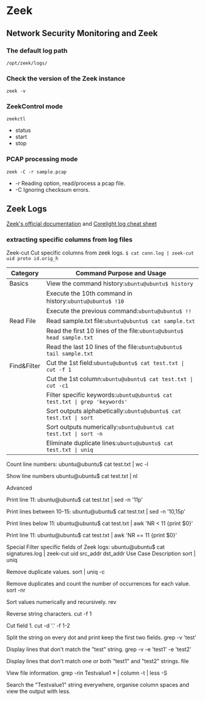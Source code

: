 # Zeek

## Network Security Monitoring and Zeek
### The default log path
```/opt/zeek/logs/```
### Check the version of the Zeek instance
```zeek -v```
### ZeekControl mode
```zeekctl```
- status
- start 
- stop
### PCAP processing mode
```zeek -C -r sample.pcap```
- -r    Reading option, read/process a pcap file.
- -C    Ignoring checksum errors.

## Zeek Logs
[Zeek's official documentation](https://docs.zeek.org/en/current/script-reference/log-files.html) and [Corelight log cheat sheet](https://corelight.com/about-zeek/zeek-data)
### extracting specific columns from log files
Zeek-cut	Cut specific columns from zeek logs.
```$ cat conn.log | zeek-cut uid proto id.orig_h```

| Category | Command Purpose and Usage |
|----------|---------------------------|
| Basics | View the command history:```ubuntu@ubuntu$ history``` 
||Execute the 10th command in history:```ubuntu@ubuntu$ !10``` |
||Execute the previous command:```ubuntu@ubuntu$ !!```|
| Read File |Read sample.txt file:```ubuntu@ubuntu$ cat sample.txt```|
||Read the first 10 lines of the file:```ubuntu@ubuntu$ head sample.txt```|
||Read the last 10 lines of the file:```ubuntu@ubuntu$ tail sample.txt```|
| Find&Filter |Cut the 1st field:```ubuntu@ubuntu$ cat test.txt \| cut -f 1```|
||Cut the 1st column:```ubuntu@ubuntu$ cat test.txt \| cut -c1```|
||Filter specific keywords:```ubuntu@ubuntu$ cat test.txt \| grep 'keywords'```|
||Sort outputs alphabetically:```ubuntu@ubuntu$ cat test.txt \| sort```|
||Sort outputs numerically:```ubuntu@ubuntu$ cat test.txt \| sort -n```|
||Eliminate duplicate lines:```ubuntu@ubuntu$ cat test.txt \| uniq```|

Count line numbers:
ubuntu@ubuntu$ cat test.txt | wc -l

Show line numbers
ubuntu@ubuntu$ cat test.txt | nl

Advanced


Print line 11:
ubuntu@ubuntu$ cat test.txt | sed -n '11p'

Print lines between 10-15:
ubuntu@ubuntu$ cat test.txt | sed -n '10,15p'

Print lines below 11:
ubuntu@ubuntu$ cat test.txt | awk 'NR < 11 {print $0}'

Print line 11:
ubuntu@ubuntu$ cat test.txt | awk 'NR == 11 {print $0}'

Special	
Filter specific fields of Zeek logs:
ubuntu@ubuntu$ cat signatures.log | zeek-cut uid src_addr dst_addr
Use Case	Description
sort | uniq

Remove duplicate values.
sort | uniq -c 

Remove duplicates and count the number of occurrences for each value.
sort -nr

Sort values numerically and recursively.
rev

Reverse string characters.
cut -f 1

Cut field 1.
cut -d '.' -f 1-2

Split the string on every dot and print keep the first two fields.
grep -v 'test'

Display lines that  don't match the "test" string.
grep -v -e 'test1' -e 'test2'

Display lines that don't match one or both "test1" and "test2" strings.
file 

View file information.
grep -rin Testvalue1 * | column -t | less -S

Search the "Testvalue1" string everywhere, organise column spaces and view the output with less.



